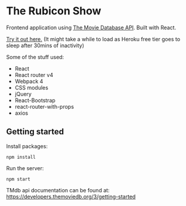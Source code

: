 # The Rubicon Show

Frontend application using [The Movie Database API](https://developers.themoviedb.org). Built with React.

[Try it out here.](https://therubiconshow.herokuapp.com) (It might take a while to load as Heroku free tier goes to sleep after 30mins of inactivity)


Some of the stuff used:
* React
* React router v4
* Webpack 4
* CSS modules 
* jQuery
* React-Bootstrap
* react-router-with-props
* axios



## Getting started


Install packages:
```
npm install
```


Run the server:
```
npm start
```


TMdb api documentation can be found at: https://developers.themoviedb.org/3/getting-started
